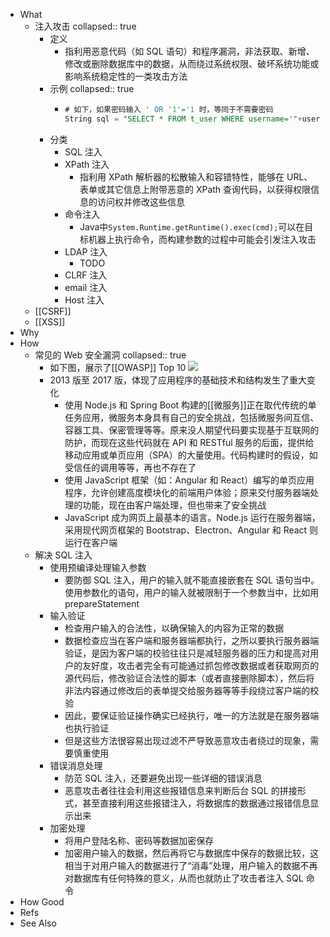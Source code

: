 - What
	- 注入攻击
	  collapsed:: true
		- 定义
			- 指利用恶意代码（如 SQL 语句）和程序漏洞，非法获取、新增、修改或删除数据库中的数据，从而绕过系统权限、破坏系统功能或影响系统稳定性的一类攻击方法
		- 示例
		  collapsed:: true
			- ```sql
			  # 如下，如果密码输入 ' OR '1'='1 时，等同于不需要密码
			  String sql = "SELECT * FROM t_user WHERE username='"+userName+"' AND pwd='"+password+"'"; 
			  ```
		- 分类
			- SQL 注入
			- XPath 注入
				- 指利用 XPath 解析器的松散输入和容错特性，能够在 URL、表单或其它信息上附带恶意的 XPath 查询代码，以获得权限信息的访问权并修改这些信息
			- 命令注入
				- Java中`System.Runtime.getRuntime().exec(cmd);`可以在目标机器上执行命令，而构建参数的过程中可能会引发注入攻击
			- LDAP 注入
				- TODO
			- CLRF 注入
			- email 注入
			- Host 注入
	- [[CSRF]]
	- [[XSS]]
- Why
- How
	- 常见的 Web 安全漏洞
	  collapsed:: true
		- 如下图，展示了[[OWASP]] Top 10
		  ![](https://pdai.tech/images/security/dev-security-overview-1.png)
		- 2013 版至 2017 版，体现了应用程序的基础技术和结构发生了重大变化
			- 使用 Node.js 和 Spring Boot 构建的[[微服务]]正在取代传统的单任务应用，微服务本身具有自己的安全挑战，包括微服务间互信、容器工具、保密管理等等。原来没人期望代码要实现基于互联网的防护，而现在这些代码就在 API 和 RESTful 服务的后面，提供给移动应用或单页应用（SPA）的大量使用。代码构建时的假设，如受信任的调用等等，再也不存在了
			- 使用 JavaScript 框架（如：Angular 和 React）编写的单页应用程序，允许创建高度模块化的前端用户体验；原来交付服务器端处理的功能，现在由客户端处理，但也带来了安全挑战
			- JavaScript 成为网页上最基本的语言。Node.js 运行在服务器端，采用现代网页框架的 Bootstrap、Electron、Angular 和 React 则运行在客户端
	- 解决 SQL 注入
		- 使用预编译处理输入参数
			- 要防御 SQL 注入，用户的输入就不能直接嵌套在 SQL 语句当中。使用参数化的语句，用户的输入就被限制于一个参数当中，比如用 prepareStatement
		- 输入验证
			- 检查用户输入的合法性，以确保输入的内容为正常的数据
			- 数据检查应当在客户端和服务器端都执行，之所以要执行服务器端验证，是因为客户端的校验往往只是减轻服务器的压力和提高对用户的友好度，攻击者完全有可能通过抓包修改数据或者获取网页的源代码后，修改验证合法性的脚本（或者直接删除脚本），然后将非法内容通过修改后的表单提交给服务器等等手段绕过客户端的校验
			- 因此，要保证验证操作确实已经执行，唯一的方法就是在服务器端也执行验证
			- 但是这些方法很容易出现过滤不严导致恶意攻击者绕过的现象，需要慎重使用
		- 错误消息处理
			- 防范 SQL 注入，还要避免出现一些详细的错误消息
			- 恶意攻击者往往会利用这些报错信息来判断后台 SQL 的拼接形式，甚至直接利用这些报错注入，将数据库的数据通过报错信息显示出来
		- 加密处理
			- 将用户登陆名称、密码等数据加密保存
			- 加密用户输入的数据，然后再将它与数据库中保存的数据比较，这相当于对用户输入的数据进行了“消毒”处理，用户输入的数据不再对数据库有任何特殊的意义，从而也就防止了攻击者注入 SQL 命令
- How Good
- Refs
- See Also